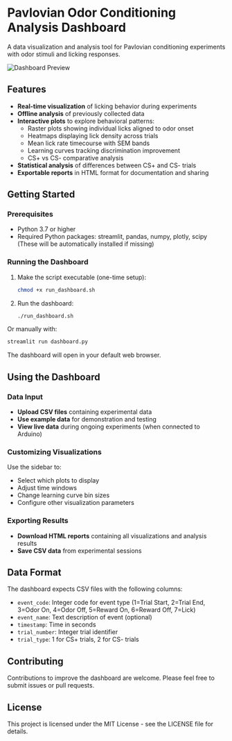 # Pavlovian Odor Conditioning Analysis Dashboard

A data visualization and analysis tool for Pavlovian conditioning experiments with odor stimuli and licking responses.

![Dashboard Preview](dashboard_preview.png)

## Features

- **Real-time visualization** of licking behavior during experiments
- **Offline analysis** of previously collected data
- **Interactive plots** to explore behavioral patterns:
  - Raster plots showing individual licks aligned to odor onset
  - Heatmaps displaying lick density across trials
  - Mean lick rate timecourse with SEM bands
  - Learning curves tracking discrimination improvement
  - CS+ vs CS- comparative analysis
- **Statistical analysis** of differences between CS+ and CS- trials
- **Exportable reports** in HTML format for documentation and sharing

## Getting Started

### Prerequisites

- Python 3.7 or higher
- Required Python packages: streamlit, pandas, numpy, plotly, scipy
  (These will be automatically installed if missing)

### Running the Dashboard

1. Make the script executable (one-time setup):
   ```bash
   chmod +x run_dashboard.sh
   ```

2. Run the dashboard:
   ```bash
   ./run_dashboard.sh
   ```

Or manually with:
```bash
streamlit run dashboard.py
```

The dashboard will open in your default web browser.

## Using the Dashboard

### Data Input

- **Upload CSV files** containing experimental data
- **Use example data** for demonstration and testing
- **View live data** during ongoing experiments (when connected to Arduino)

### Customizing Visualizations

Use the sidebar to:
- Select which plots to display
- Adjust time windows
- Change learning curve bin sizes
- Configure other visualization parameters

### Exporting Results

- **Download HTML reports** containing all visualizations and analysis results
- **Save CSV data** from experimental sessions

## Data Format

The dashboard expects CSV files with the following columns:
- `event_code`: Integer code for event type (1=Trial Start, 2=Trial End, 3=Odor On, 4=Odor Off, 5=Reward On, 6=Reward Off, 7=Lick)
- `event_name`: Text description of event (optional)
- `timestamp`: Time in seconds
- `trial_number`: Integer trial identifier
- `trial_type`: 1 for CS+ trials, 2 for CS- trials

## Contributing

Contributions to improve the dashboard are welcome. Please feel free to submit issues or pull requests.

## License

This project is licensed under the MIT License - see the LICENSE file for details. 